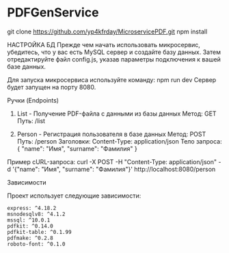 # PDFGenService

git clone https://github.com/yp4kfrday/MicroservicePDF.git
npm install

НАСТРОЙКА БД
Прежде чем начать использовать микросервис, убедитесь, что у вас есть MySQL сервер и создайте базу данных. Затем отредактируйте файл config.js, указав параметры подключения к вашей базе данных.

Для запуска микросервиса используйте команду:
npm run dev
Сервер будет запущен на порту 8080.

Ручки (Endpoints)
1. List - Получение PDF-файла с данными из базы данных
    Метод: GET
    Путь: /list

2. Person - Регистрация пользователя в базе данных
    Метод: POST
    Путь: /person
    Заголовки: Content-Type: application/json
    Тело запроса:
{
  "name": "Имя",
  "surname": "Фамилия"
}

Пример cURL-запроса:
curl -X POST -H "Content-Type: application/json" -d '{"name": "Имя", "surname": "Фамилия"}' http://localhost:8080/person

Зависимости

Проект использует следующие зависимости:

    express: ^4.18.2
    msnodesqlv8: ^4.1.2
    mssql: ^10.0.1
    pdfkit: ^0.14.0
    pdfkit-table: ^0.1.99
    pdfmake: ^0.2.8
    roboto-font: ^0.1.0
